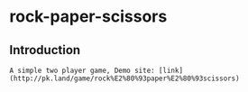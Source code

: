# rock-paper-scissors

## Introduction
```
A simple two player game, Demo site: [link](http://pk.land/game/rock%E2%80%93paper%E2%80%93scissors)
```
